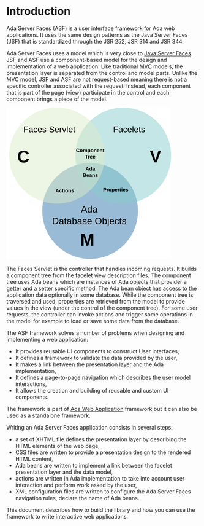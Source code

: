 # Introduction

Ada Server Faces (ASF) is a user interface framework for Ada web applications.
It uses the same design patterns as the Java Server Faces (JSF) that is
standardized through the JSR 252, JSR 314 and JSR 344.

Ada Server Faces uses a model which is very close to [Java Server Faces](https://www.javaserverfaces.org/).
JSF and ASF use a component-based model for the design and implementation of a web application.
Like traditional [MVC](https://en.wikipedia.org/wiki/Model%E2%80%93view%E2%80%93controller) models, the presentation layer
is separated from the control and model parts. Unlike the MVC model, JSF and ASF are not request-based meaning there is not a specific controller
associated with the request. Instead, each component that is part of the page (view) participate in the control and each component brings a piece
of the model.

![Model View Controller](images/asf-mvc.png)

The Faces Servlet is the controller that handles incoming requests.  It builds a component tree from
the facelet view description files.  The component tree uses Ada beans which are instances of
Ada objects that provider a getter and a setter specific method.  The Ada bean object has
access to the application data optionally in some database.  While the component tree
is traversed and used, properties are retrieved from the model to provide values in the view
(under the control of the component tree).  For some user requests, the controller can
invoke actions and trigger some operations in the model for example to load or save some
data from the database.

The ASF framework solves a number of problems when designing and implementing
a web application:

* It provides reusable UI components to construct User interfaces,
* It defines a framework to validate the data provided by the user,
* It makes a link between the presentation layer and the Ada implementation,
* It defines a page-to-page navigation which describes the user model interactions,
* It allows the creation and building of reusable and custom UI components.

The framework is part of [Ada Web Application](https://github.com/stcarrez/ada-awa/)
framework but it can also be used as a standalone framework.

Writing an Ada Server Faces application consists in several steps:

* a set of XHTML file defines the presentation layer by describing the HTML elements of the web page,
* CSS files are written to provide a presentation design to the rendered HTML content,
* Ada beans are written to implement a link between the facelet presentation layer and the data model,
* actions are written in Ada implementation to take into account user interaction and perform work asked by the user,
* XML configuration files are written to configure the Ada Server Faces navigation rules, declare the name of Ada beans.

This document describes how to build the library and how you can use
the framework to write interactive web applications.

